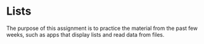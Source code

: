# Lists

The purpose of this assignment is to practice the material from the past few weeks, such as apps that display lists and read data from files.
